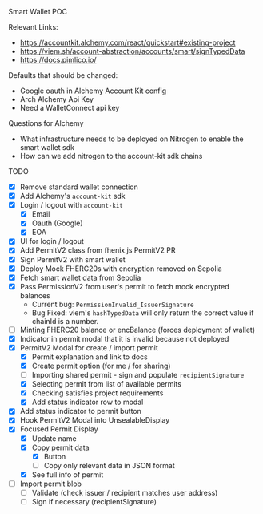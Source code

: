 Smart Wallet POC

Relevant Links:

- https://accountkit.alchemy.com/react/quickstart#existing-project
- https://viem.sh/account-abstraction/accounts/smart/signTypedData
- https://docs.pimlico.io/

Defaults that should be changed:

- Google oauth in Alchemy Account Kit config
- Arch Alchemy Api Key
- Need a WalletConnect api key

Questions for Alchemy

- What infrastructure needs to be deployed on Nitrogen to enable the smart wallet sdk
- How can we add nitrogen to the account-kit sdk chains

TODO

- [x] Remove standard wallet connection
- [x] Add Alchemy's `account-kit` sdk
- [x] Login / logout with `account-kit`
  - [x] Email
  - [x] Oauth (Google)
  - [x] EOA
- [x] UI for login / logout
- [x] Add PermitV2 class from fhenix.js PermitV2 PR
- [x] Sign PermitV2 with smart wallet
- [x] Deploy Mock FHERC20s with encryption removed on Sepolia
- [x] Fetch smart wallet data from Sepolia
- [x] Pass PermissionV2 from user's permit to fetch mock encrypted balances
  - Current bug: `PermissionInvalid_IssuerSignature`
  - Bug Fixed: viem's `hashTypedData` will only return the correct value if chainId is a number.
- [ ] Minting FHERC20 balance or encBalance (forces deployment of wallet)
- [x] Indicator in permit modal that it is invalid because not deployed
- [x] PermitV2 Modal for create / import permit
  - [x] Permit explanation and link to docs
  - [x] Create permit option (for me / for sharing)
  - [ ] Importing shared permit - sign and populate `recipientSignature`
  - [x] Selecting permit from list of available permits
  - [x] Checking satisfies project requirements
  - [x] Add status indicator row to modal
- [x] Add status indicator to permit button
- [x] Hook PermitV2 Modal into UnsealableDisplay
- [x] Focused Permit Display
  - [x] Update name
  - [x] Copy permit data
    - [x] Button
    - [ ] Copy only relevant data in JSON format
  - [x] See full info of permit
- [ ] Import permit blob
  - [ ] Validate (check issuer / recipient matches user address)
  - [ ] Sign if necessary (recipientSignature)

